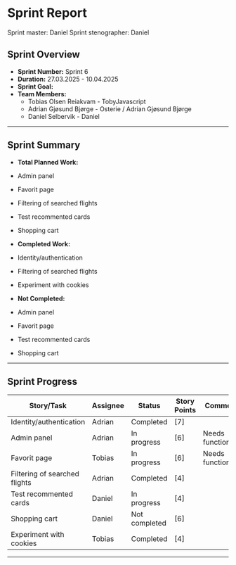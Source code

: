 # **Sprint Report**

Sprint master: Daniel
Sprint stenographer: Daniel

## **Sprint Overview**

- **Sprint Number:** Sprint 6
- **Duration:** 27.03.2025 - 10.04.2025
- **Sprint Goal:** 
- **Team Members:**
  - Tobias Olsen Reiakvam - TobyJavascript
  - Adrian Gjøsund Bjørge - Osterie / Adrian Gjøsund Bjørge
  - Daniel Selbervik - Daniel

---

## **Sprint Summary**

- **Total Planned Work:**
- Admin panel
- Favorit page
- Filtering of searched flights
- Test recommented cards
- Shopping cart

- **Completed Work:**
- Identity/authentication     
- Filtering of searched flights 
- Experiment with cookies 

- **Not Completed:**
- Admin panel          
- Favorit page        
- Test recommented cards      
- Shopping cart     

  
---

## **Sprint Progress**

| Story/Task                    | Assignee | Status        | Story Points | Comments            |
| ----------------------------- | -------- | ------------- | ------------ | ------------------- |
| Identity/authentication       | Adrian   | Completed     | [7]          |                     |
| Admin panel                   | Adrian   | In progress   | [6]          | Needs functionality |
| Favorit page                  | Tobias   | In progress   | [6]          | Needs functionality |
| Filtering of searched flights | Adrian   | Completed     | [4]          |                     |
| Test recommented cards        | Daniel   | In progress   | [4]          |                     |
| Shopping cart                 | Daniel   | Not completed | [6]          |                     |
| Experiment with cookies       | Tobias   | Completed     | [4]          |                     |

---
